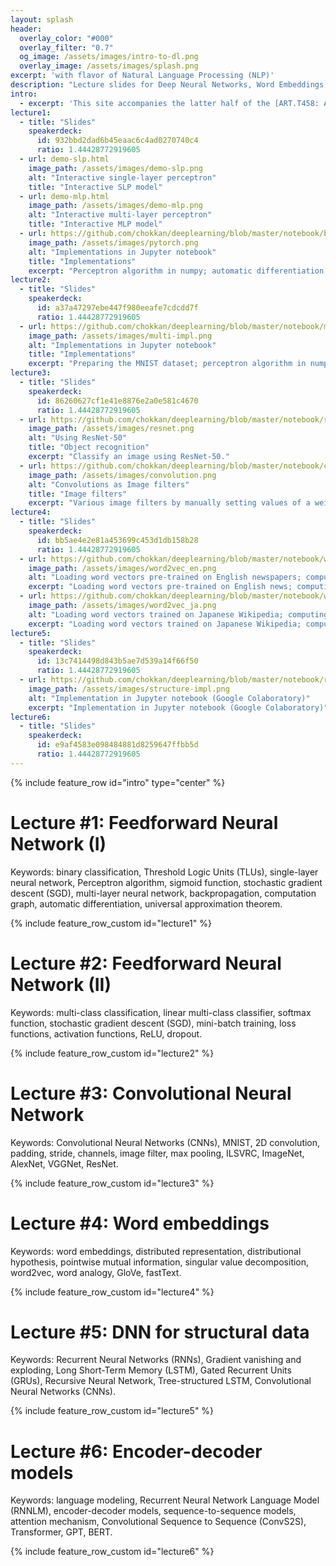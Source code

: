 ```yaml
---
layout: splash
header:
  overlay_color: "#000"
  overlay_filter: "0.7"
  og_image: /assets/images/intro-to-dl.png
  overlay_image: /assets/images/splash.png
excerpt: 'with flavor of Natural Language Processing (NLP)'
description: "Lecture slides for Deep Neural Networks, Word Embeddings, and Encoder Decoder Models."
intro: 
  - excerpt: 'This site accompanies the latter half of the [ART.T458: Advanced Machine Learning](http://www.ocw.titech.ac.jp/index.php?module=General&action=T0300&GakubuCD=4&GakkaCD=342305&KeiCD=23&course=5&KougiCD=202004845&Nendo=2020&lang=EN&vid=03) course at [Tokyo Institute of Technology](https://www.titech.ac.jp/english/), which focuses on Deep Learning for Natural Language Processing (NLP).'
lecture1:
  - title: "Slides"
    speakerdeck:
      id: 932bbd2dad6b45eaac6c4ad0270740c4
      ratio: 1.44428772919605
  - url: demo-slp.html
    image_path: /assets/images/demo-slp.png
    alt: "Interactive single-layer perceptron"
    title: "Interactive SLP model"
  - url: demo-mlp.html
    image_path: /assets/images/demo-mlp.png
    alt: "Interactive multi-layer perceptron"
    title: "Interactive MLP model"
  - url: https://github.com/chokkan/deeplearning/blob/master/notebook/binary.ipynb
    image_path: /assets/images/pytorch.png
    alt: "Implementations in Jupyter notebook"
    title: "Implementations"
    excerpt: "Perceptron algorithm in numpy; automatic differentiation in autograd, pytorch, TensorFlow, and JAX; single and multi layer neural network in pytorch."
lecture2:
  - title: "Slides"
    speakerdeck:
      id: a37a47297ebe447f980eeafe7cdcdd7f
      ratio: 1.44428772919605
  - url: https://github.com/chokkan/deeplearning/blob/master/notebook/mnist.ipynb
    image_path: /assets/images/multi-impl.png
    alt: "Implementations in Jupyter notebook"
    title: "Implementations"
    excerpt: "Preparing the MNIST dataset; perceptron algorithm in numpy; stochastic gradient descent in numpy; single and multi layer neural network in pytorch."
lecture3:
  - title: "Slides"
    speakerdeck:
      id: 86260627cf1e41e8876e2a0e581c4670
      ratio: 1.44428772919605
  - url: https://github.com/chokkan/deeplearning/blob/master/notebook/resnet.ipynb
    image_path: /assets/images/resnet.png
    alt: "Using ResNet-50"
    title: "Object recognition"
    excerpt: "Classify an image using ResNet-50."
  - url: https://github.com/chokkan/deeplearning/blob/master/notebook/convolution.ipynb
    image_path: /assets/images/convolution.png
    alt: "Convolutions as Image filters"
    title: "Image filters"
    excerpt: "Various image filters by manually setting values of a weight matrix in torch.nn.Conv2d."
lecture4:
  - title: "Slides"
    speakerdeck:
      id: bb5ae4e2e81a453699c453d1db158b28
      ratio: 1.44428772919605
  - url: https://github.com/chokkan/deeplearning/blob/master/notebook/word2vec_en.ipynb
    image_path: /assets/images/word2vec_en.png
    alt: "Loading word vectors pre-trained on English newspapers; computing similarity; word analogy"
    excerpt: "Loading word vectors pre-trained on English news; computing similarity; word analogy"
  - url: https://github.com/chokkan/deeplearning/blob/master/notebook/word2vec_ja.ipynb
    image_path: /assets/images/word2vec_ja.png
    alt: "Loading word vectors trained on Japanese Wikipedia; computing similarity; word analogy"
    excerpt: "Loading word vectors trained on Japanese Wikipedia; computing similarity; word analogy"
lecture5:
  - title: "Slides"
    speakerdeck:
      id: 13c7414498d843b5ae7d539a14f66f50
      ratio: 1.44428772919605
  - url: https://github.com/chokkan/deeplearning/blob/master/notebook/rnn.ipynb
    image_path: /assets/images/structure-impl.png
    alt: "Implementation in Jupyter notebook (Google Colaboratory)"
    excerpt: "Implementation in Jupyter notebook (Google Colaboratory)"
lecture6:
  - title: "Slides"
    speakerdeck:
      id: e9af4583e098484881d8259647ffbb5d
      ratio: 1.44428772919605
---
```


{% include feature_row id="intro" type="center" %}

# Lecture #1: Feedforward Neural Network (I)

Keywords: binary classification, Threshold Logic Units (TLUs), single-layer neural network, Perceptron algorithm, sigmoid function, stochastic gradient descent (SGD), multi-layer neural network, backpropagation, computation graph, automatic differentiation, universal approximation theorem.

{% include feature_row_custom id="lecture1" %}

# Lecture #2: Feedforward Neural Network (II)

Keywords: multi-class classification, linear multi-class classifier, softmax function, stochastic gradient descent (SGD), mini-batch training, loss functions, activation functions, ReLU, dropout.

{% include feature_row_custom id="lecture2" %}

# Lecture #3: Convolutional Neural Network

Keywords: Convolutional Neural Networks (CNNs), MNIST, 2D convolution, padding, stride, channels, image filter, max pooling, ILSVRC, ImageNet, AlexNet, VGGNet, ResNet.

{% include feature_row_custom id="lecture3" %}

# Lecture #4: Word embeddings

Keywords: word embeddings, distributed representation, distributional hypothesis, pointwise mutual information, singular value decomposition, word2vec, word analogy, GloVe, fastText.

{% include feature_row_custom id="lecture4" %}

# Lecture #5: DNN for structural data

Keywords: Recurrent Neural Networks (RNNs), Gradient vanishing and exploding, Long Short-Term Memory (LSTM), Gated Recurrent Units (GRUs), Recursive Neural Network, Tree-structured LSTM, Convolutional Neural Networks (CNNs).

{% include feature_row_custom id="lecture5" %}

# Lecture #6: Encoder-decoder models

Keywords: language modeling, Recurrent Neural Network Language Model (RNNLM), encoder-decoder models, sequence-to-sequence models, attention mechanism, Convolutional Sequence to Sequence (ConvS2S), Transformer, GPT, BERT.

{% include feature_row_custom id="lecture6" %}

<script type="text/javascript" >
  window.onload = function () {
    $(window).trigger('resize');
  }
</script>
